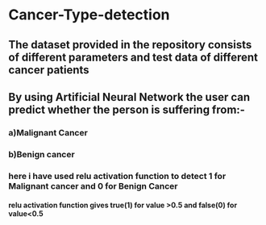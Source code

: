 # Cancer-Type-detection

## The dataset provided in the repository consists of different parameters and test data of different cancer patients
## By using Artificial Neural Network the user can predict whether the person is suffering from:-
### a)Malignant Cancer
### b)Benign cancer

### here i have used relu activation function to detect 1 for Malignant cancer and 0 for Benign Cancer
####  relu activation function gives true(1) for value >0.5  and false(0) for value<0.5
                         
